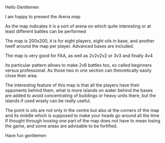 Hello Gentlemen  

I am happy to present the Arena map  

As the map indicates it is a sort of arena on which quite interesting or at least different battles can be performed  

The map is 200x200, it is for eight players, eight oils in base, and another twelf around the map per player. Advanced bases are included.

The map is very good for FAA, as well as 2v2v2v2 or 3v3 and finally 4v4

Its particular pattern allows to make 2v6 battles too, so called beginners versus professional. As those two in one section can theoretically easily close their area.

The interesting feature of this map is that all the players have their opponents behind them, what is more islands on water behind the bases are added to avoid concentrating of buildings or heavy units there, but the islands if used wisely  can be really useful.

The point is oils are not only in the centre but also at the corners of the map and its middle which is supposed to make your heads go around all the time  If thought through loosing one part of the map does not have to mean losing the game, and some areas are advisable to be fortified.

Have fun gentlemen  
